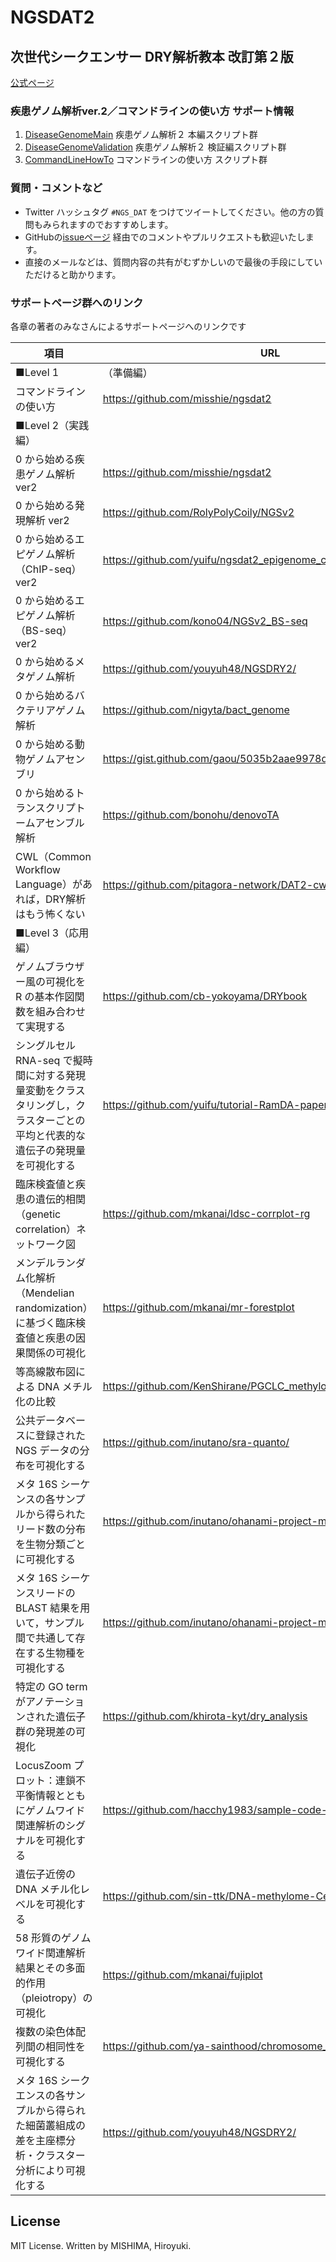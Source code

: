 # NGSDAT2
## 次世代シークエンサー DRY解析教本 改訂第２版
[公式ページ](https://gakken-mesh.jp/book/detail/9784780909838.html)

### 疾患ゲノム解析ver.2／コマンドラインの使い方 サポート情報

1. [DiseaseGenomeMain](https://github.com/misshie/ngsdat2/tree/master/DiseaseGenomeMain)  疾患ゲノム解析２ 本編スクリプト群
2. [DiseaseGenomeValidation](https://github.com/misshie/ngsdat2/tree/master/DiseaseGenomeValidation) 疾患ゲノム解析２ 検証編スクリプト群
3. [CommandLineHowTo](https://github.com/misshie/ngsdat2/tree/master/CommandLineHowTo) コマンドラインの使い方 スクリプト群

### 質問・コメントなど
- Twitter ハッシュタグ `#NGS_DAT` をつけてツイートしてください。他の方の質問もみられますのでおすすめします。
- GitHubの[issueページ](https://github.com/misshie/ngsdat2/issues) 経由でのコメントやプルリクエストも歓迎いたします。
- 直接のメールなどは、質問内容の共有がむずかしいので最後の手段にしていただけると助かります。

### サポートページ群へのリンク

各章の著者のみなさんによるサポートページへのリンクです

| 項目 | URL |
| --- | --- |
| ■Level 1| （準備編）|
|コマンドラインの使い方| https://github.com/misshie/ngsdat2 |
| ■Level 2（実践編）| |
| 0 から始める疾患ゲノム解析 ver2 |  https://github.com/misshie/ngsdat2 |
| 0 から始める発現解析 ver2 | https://github.com/RolyPolyCoily/NGSv2 |
| 0 から始めるエピゲノム解析（ChIP-seq）ver2 | https://github.com/yuifu/ngsdat2_epigenome_chipseq |
| 0 から始めるエピゲノム解析（BS-seq）ver2 | https://github.com/kono04/NGSv2_BS-seq |
| 0 から始めるメタゲノム解析 | https://github.com/youyuh48/NGSDRY2/ |
| 0 から始めるバクテリアゲノム解析 | https://github.com/nigyta/bact_genome |
| 0 から始める動物ゲノムアセンブリ | https://gist.github.com/gaou/5035b2aae9978dfc00c55cb10736e272 |
| 0 から始めるトランスクリプトームアセンブル解析 | https://github.com/bonohu/denovoTA |
| CWL（Common Workflow Language）があれば，DRY解析はもう怖くない | https://github.com/pitagora-network/DAT2-cwl |
| ■Level 3（応用編）| |
| ゲノムブラウザー風の可視化を R の基本作図関数を組み合わせて実現する | https://github.com/cb-yokoyama/DRYbook |
| シングルセル RNA-seq で擬時間に対する発現量変動をクラスタリングし，クラスターごとの平均と代表的な遺伝子の発現量を可視化する| https://github.com/yuifu/tutorial-RamDA-paper-fugures/ |
| 臨床検査値と疾患の遺伝的相関（genetic correlation）ネットワーク図 | https://github.com/mkanai/ldsc-corrplot-rg |
| メンデルランダム化解析（Mendelian randomization）に基づく臨床検査値と疾患の因果関係の可視化 | https://github.com/mkanai/mr-forestplot |
| 等高線散布図による DNA メチル化の比較 | https://github.com/KenShirane/PGCLC_methylome |
| 公共データベースに登録された NGS データの分布を可視化する | https://github.com/inutano/sra-quanto/ |
| メタ 16S シーケンスの各サンプルから得られたリード数の分布を生物分類ごとに可視化する | https://github.com/inutano/ohanami-project-manuscript/ |
| メタ 16S シーケンスリードの BLAST 結果を用いて，サンプル間で共通して存在する生物種を可視化する | https://github.com/inutano/ohanami-project-manuscript/ |
| 特定の GO term がアノテーションされた遺伝子群の発現差の可視化 | https://github.com/khirota-kyt/dry_analysis |
| LocusZoom プロット：連鎖不平衡情報とともにゲノムワイド関連解析のシグナルを可視化する | https://github.com/hacchy1983/sample-code-for-LocusZoom-plot |
| 遺伝子近傍の DNA メチル化レベルを可視化する | https://github.com/sin-ttk/DNA-methylome-CellRep |
| 58 形質のゲノムワイド関連解析結果とその多面的作用（pleiotropy）の可視化 | https://github.com/mkanai/fujiplot |
| 複数の染色体配列間の相同性を可視化する | https://github.com/ya-sainthood/chromosome_comparison |
| メタ 16S シークエンスの各サンプルから得られた細菌叢組成の差を主座標分析・クラスター分析により可視化する | https://github.com/youyuh48/NGSDRY2/ |

## License
MIT License. Written by MISHIMA, Hiroyuki.
